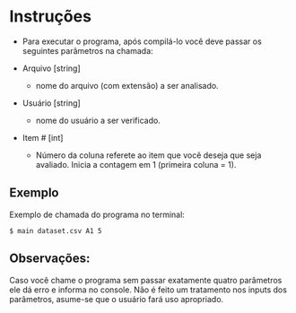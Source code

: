 # Instruções

- Para executar o programa, após compilá-lo você deve passar os seguintes parâmetros na chamada:

 - Arquivo [string] 
	- nome do arquivo (com extensão) a ser analisado.
 - Usuário [string]
	- nome do usuário a ser verificado. 
 - Item #  [int]
	- Número da coluna referete ao item que você deseja que seja avaliado. Inicia a contagem em 1 (primeira coluna = 1). 
## Exemplo

Exemplo de chamada do programa no terminal:

```
$ main dataset.csv A1 5
```

## Observações:
Caso você chame o programa sem passar exatamente quatro parâmetros ele dá erro e informa no console.
Não é feito um tratamento nos inputs dos parâmetros, asume-se que o usuário fará uso apropriado.